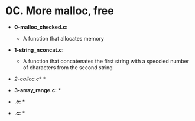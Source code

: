 # 0C. More malloc, free

* **0-malloc_checked.c:**
    * A function that allocates memory 

* **1-string_nconcat.c:**
    * A function that concatenates the first string with a speccied number of characters from the second string

* *2-calloc.c**
    * 

* **3-array_range.c:**
    * 

* **.c:**
    * 

* **.c:**
    * 
